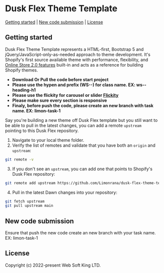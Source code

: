 # Dusk Flex Theme Template

[Getting started](#getting-started) |
[New code submission](#new-code-submission) |
[License](#license)

## Getting started

Dusk Flex Theme Template represents a HTML-first, Bootstrap 5 and jQuery/JavaScript-only-as-needed approach to theme development. It's Shopify's first source available theme with performance, flexibility, and [Online Store 2.0 features](https://www.shopify.com/partners/blog/shopify-online-store) built-in and acts as a reference for building Shopify themes.

- **Download Or Pull the code before start project**
- **Please use the hypen and prefix (WS--) for class name. EX: ws--heading-h1**
- **Please use the flickity for carousel or slider [Flickity](https://flickity.metafizzy.co/#getting-started)**
- **Please make sure every section is responsive**
- **Finaly, before push the code, please create an new branch with task name. EX: limon-task-1**

Say you're building a new theme off Dusk Flex template but you still want to be able to pull in the latest changes, you can add a remote `upstream` pointing to this Dusk Flex repository.

1. Navigate to your local theme folder.
2. Verify the list of remotes and validate that you have both an `origin` and `upstream`:

```sh
git remote -v
```

3. If you don't see an `upstream`, you can add one that points to Shopify's Dusk Flex repository:

```sh
git remote add upstream https://github.com/Limonrana/dusk-flex-theme-template.git
```

4. Pull in the latest Dawn changes into your repository:

```sh
git fetch upstream
git pull upstream main
```

## New code submission

Ensure that push the new code create an new branch with your task name. EX: limon-task-1

## License

Copyright (c) 2022-present Web Soft King LTD.
